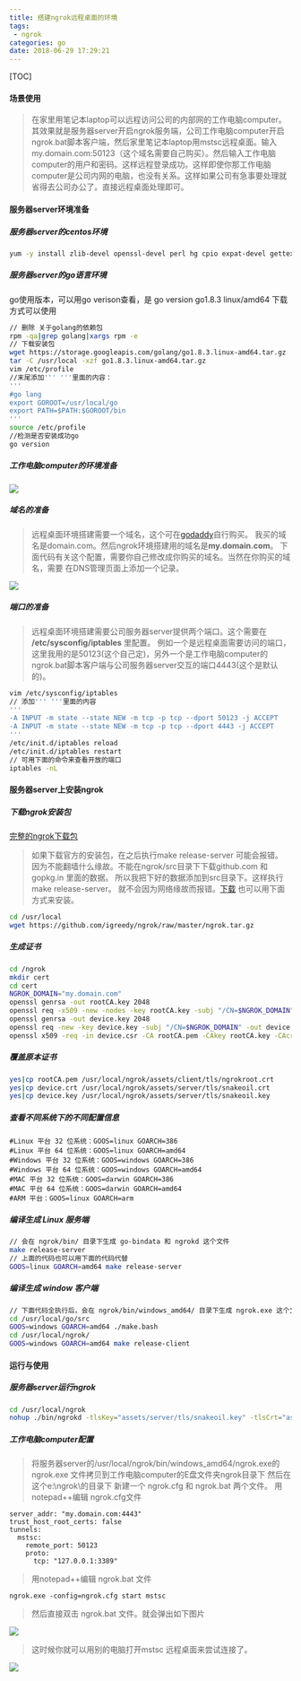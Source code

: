 ```yaml
---
title: 搭建ngrok远程桌面的环境
tags: 
 - ngrok
categories: go
date: 2018-06-29 17:29:21
---
```


[TOC]
#### 场景使用
>在家里用笔记本laptop可以远程访问公司的内部网的工作电脑computer。其效果就是服务器server开启ngrok服务端，公司工作电脑computer开启ngrok.bat脚本客户端，然后家里笔记本laptop用mstsc远程桌面。输入my.domain.com:50123（这个域名需要自己购买）。然后输入工作电脑computer的用户和密码。这样远程登录成功。这样即使你那工作电脑computer是公司内网的电脑，也没有关系。这样如果公司有急事要处理就省得去公司办公了。直接远程桌面处理即可。
#### 服务器server环境准备
##### 服务器server的centos环境
```bash
yum -y install zlib-devel openssl-devel perl hg cpio expat-devel gettext-devel curl curl-devel perl-ExtUtils-MakeMaker hg wget gcc gcc-c++ git
```
##### 服务器server的go语言环境
go使用版本，可以用go verison查看，是 go version go1.8.3 linux/amd64
下载方式可以使用
```bash
// 删除 关于golang的依赖包
rpm -qa|grep golang|xargs rpm -e
// 下载安装包
wget https://storage.googleapis.com/golang/go1.8.3.linux-amd64.tar.gz
tar -C /usr/local -xzf go1.8.3.linux-amd64.tar.gz
vim /etc/profile
//末尾添加''' '''里面的内容：
'''
#go lang
export GOROOT=/usr/local/go
export PATH=$PATH:$GOROOT/bin
'''
source /etc/profile
//检测是否安装成功go
go version
```
##### 工作电脑computer的环境准备

![](https://raw.githubusercontent.com/igreedy/igreedy.github.io/master/images/go/0.png)



##### 域名的准备
>远程桌面环境搭建需要一个域名，这个可在[godaddy](www.godaddy.coom)自行购买。
我买的域名是domain.com。然后ngrok环境搭建用的域名是**my.domain.com**。
下面代码有关这个配置，需要你自己修改成你购买的域名。当然在你购买的域名，需要
在DNS管理页面上添加一个记录。

![](https://raw.githubusercontent.com/igreedy/igreedy.github.io/master/images/go/1.png)



##### 端口的准备
>远程桌面环境搭建需要公司服务器server提供两个端口。这个需要在 **/etc/sysconfig/iptables** 里配置。
例如一个是远程桌面需要访问的端口，这里我用的是50123(这个自己定)，另外一个是工作电脑computer的
ngrok.bat脚本客户端与公司服务器server交互的端口4443(这个是默认的)。

```bash
vim /etc/sysconfig/iptables
// 添加''' '''里面的内容
'''
-A INPUT -m state --state NEW -m tcp -p tcp --dport 50123 -j ACCEPT
-A INPUT -m state --state NEW -m tcp -p tcp --dport 4443 -j ACCEPT
'''
/etc/init.d/iptables reload
/etc/init.d/iptables restart
// 可用下面的命令来查看开放的端口
iptables -nL
```

#### 服务器server上安装ngrok
##### 下载ngrok安装包
[完整的ngrok下载包](https://github.com/igreedy/ngrok/raw/master/ngrok.tar.gz)

>如果下载官方的安装包，在之后执行make release-server 可能会报错。
因为不能翻墙什么缘故。不能在ngrok/src目录下下载github.com 和gopkg.in 里面的数据。
所以我把下好的数据添加到src目录下。这样执行 make release-server。
就不会因为网络缘故而报错。[下载](https://github.com/igreedy/ngrok/raw/master/ngrok.tar.gz)
也可以用下面方式来安装。

```bash
cd /usr/local
wget https://github.com/igreedy/ngrok/raw/master/ngrok.tar.gz
```
##### 生成证书
```bash
cd /ngrok
mkdir cert
cd cert
NGROK_DOMAIN="my.domain.com"
openssl genrsa -out rootCA.key 2048
openssl req -x509 -new -nodes -key rootCA.key -subj "/CN=$NGROK_DOMAIN" -days 5000 -out rootCA.pem
openssl genrsa -out device.key 2048
openssl req -new -key device.key -subj "/CN=$NGROK_DOMAIN" -out device.csr
openssl x509 -req -in device.csr -CA rootCA.pem -CAkey rootCA.key -CAcreateserial -out device.crt -days 5000
```
##### 覆盖原本证书
```bash
yes|cp rootCA.pem /usr/local/ngrok/assets/client/tls/ngrokroot.crt
yes|cp device.crt /usr/local/ngrok/assets/server/tls/snakeoil.crt
yes|cp device.key /usr/local/ngrok/assets/server/tls/snakeoil.key
```
##### 查看不同系统下的不同配置信息
```
#Linux 平台 32 位系统：GOOS=linux GOARCH=386
#Linux 平台 64 位系统：GOOS=linux GOARCH=amd64
#Windows 平台 32 位系统：GOOS=windows GOARCH=386
#Windows 平台 64 位系统：GOOS=windows GOARCH=amd64
#MAC 平台 32 位系统：GOOS=darwin GOARCH=386
#MAC 平台 64 位系统：GOOS=darwin GOARCH=amd64
#ARM 平台：GOOS=linux GOARCH=arm
```
##### 编译生成 Linux 服务端
```bash
// 会在 ngrok/bin/ 目录下生成 go-bindata 和 ngrokd 这个文件
make release-server
// 上面的代码也可以用下面的代码代替
GOOS=linux GOARCH=amd64 make release-server
```

##### 编译生成 window 客户端
```bash
// 下面代码全执行后，会在 ngrok/bin/windows_amd64/ 目录下生成 ngrok.exe 这个文件
cd /usr/local/go/src
GOOS=windows GOARCH=amd64 ./make.bash
cd /usr/local/ngrok/
GOOS=windows GOARCH=amd64 make release-client
```
#### 运行与使用

##### 服务器server运行ngrok
```bash
cd /usr/local/ngrok
nohup ./bin/ngrokd -tlsKey="assets/server/tls/snakeoil.key" -tlsCrt="assets/server/tls/snakeoil.crt" -domain="my.domain.com"  -httpAddr=":7788" &
```
##### 工作电脑computer配置
>将服务器server的/usr/local/ngrok/bin/windows_amd64/ngrok.exe的 ngrok.exe 文件拷贝到工作电脑computer的E盘文件夹ngrok目录下
然后在这个e:\ngrok\的目录下 新建一个 ngrok.cfg 和 ngrok.bat 两个文件。
用notepad++编辑 ngrok.cfg文件

```
server_addr: "my.domain.com:4443"
trust_host_root_certs: false
tunnels:
  mstsc:
    remote_port: 50123
    proto:
      tcp: "127.0.0.1:3389"
```
> 用notepad++编辑 ngrok.bat 文件

```
ngrok.exe -config=ngrok.cfg start mstsc
```
>然后直接双击  ngrok.bat 文件。就会弹出如下图片

![](https://raw.githubusercontent.com/igreedy/igreedy.github.io/master/images/go/2.png)


>这时候你就可以用别的电脑打开mstsc 远程桌面来尝试连接了。

![](https://raw.githubusercontent.com/igreedy/igreedy.github.io/master/images/go/3.png)
